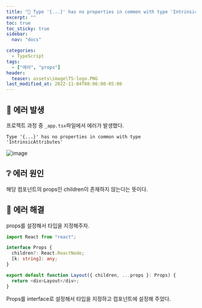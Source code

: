 ```yaml
---
title: "🚨 Type '{...}' has no properties in common with type 'IntrinsicAttributes'"
excerpt: ""
toc: true
toc_sticky: true
sidebar:
  nav: "docs"

categories:
  - TypeScript
tags:
  - ["에러", "props"]
header:
  teaser: assets\image\TS-logo.PNG
last_modified_at: 2022-11-04T08:06:00-05:00
---
```


## 🚨 에러 발생

프로젝트 과정 중 `_app.tsx`파일에서 에러가 발생했다.

```
Type '{...}' has no properties in common with type 'IntrinsicAttributes'
```

![image](https://user-images.githubusercontent.com/56298540/199910984-f7921555-15c3-4a4c-b25a-52709ee859d2.png)

## ❔ 에러 원인

해당 컴포넌트의 props인 children이 존재하지 않는다는 뜻이다.

## 🔨 에러 해결

props를 설정해서 타입을 지정해주자.

```ts
import React from "react";

interface Props {
  children?: React.ReactNode;
  [k: string]: any;
}

export default function Layout({ children, ...props }: Props) {
  return <div>Layout</div>;
}
```

Props를 interface로 설정해서 타입을 지정하고 컴포넌트에 설정해 주었다.
